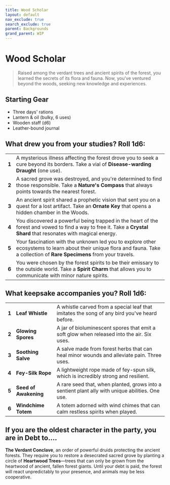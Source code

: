 ```yaml
---
title: Wood Scholar
layout: default
nav_exclude: true
search_exclude: true
parent: Backgrounds
grand_parent: WIP
---
```


# Wood Scholar

> Raised among the verdant trees and ancient spirits of the forest, you learned the secrets of its flora and fauna. Now, you've ventured beyond the woods, seeking new knowledge and experiences.

## Starting Gear

- Three days' rations
- Lantern & oil (bulky, 6 uses)
- Wooden staff (d6)
- Leather-bound journal

## What drew you from your studies? Roll 1d6:

|       |                                                              |
| ----- | ------------------------------------------------------------ |
| **1** | A mysterious illness affecting the forest drove you to seek a cure beyond its borders. Take a vial of **Disease-warding Draught** (one use). |
| **2** | A sacred grove was destroyed, and you're determined to find those responsible. Take a **Nature's Compass** that always points towards the nearest forest. |
| **3** | An ancient spirit shared a prophetic vision that sent you on a quest for a lost artifact. Take an **Ornate Key** that opens a hidden chamber in the Woods. |
| **4** | You discovered a powerful being trapped in the heart of the forest and vowed to find a way to free it. Take a **Crystal Shard** that resonates with magical energy. |
| **5** | Your fascination with the unknown led you to explore other ecosystems to learn about their unique flora and fauna. Take a collection of **Rare Specimens** from your travels. |
| **6** | You were chosen by the forest spirits to be their emissary to the outside world. Take a **Spirit Charm** that allows you to communicate with minor nature spirits. |

## What keepsake accompanies you? Roll 1d6:

|       |                       |                                                              |
| ----- | --------------------- | ------------------------------------------------------------ |
| **1** | **Leaf Whistle**      | A whistle carved from a special leaf that imitates the song of any bird you've heard before. |
| **2** | **Glowing Spores**    | A jar of bioluminescent spores that emit a soft glow when released into the air. Six uses. |
| **3** | **Soothing Salve**    | A salve made from forest herbs that can heal minor wounds and alleviate pain. Three uses. |
| **4** | **Fey-Silk Rope**     | A lightweight rope made of fey-spun silk, which is incredibly strong and resilient. |
| **5** | **Seed of Awakening** | A rare seed that, when planted, grows into a sentient plant ally with unique abilities. One use. |
| **6** | **Windchime Totem**   | A totem adorned with wind chimes that can calm restless spirits when played. |

## If you are the oldest character in the party, you are in Debt to....

**The Verdant Conclave**, an order of powerful druids protecting the ancient forests. They require you to restore a desecrated sacred grove by planting a circle of **Heartwood Trees**—trees that can only be grown from the heartwood of ancient, fallen forest giants. Until your debt is paid, the forest will react unpredictably to your presence, and animals may be less cooperative.